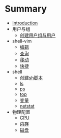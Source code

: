# Summary

* [Introduction](README.md)
* 用户与组
    * [创建用户组与用户](用户/创建用户组与用户.md)
* shell-vim
    * [编辑](shell-vim/编辑.md)
    * [查询](shell-vim/查询.md)
    * [移动](shell-vim/移动.md)
    * [快捷](shell-vim/快捷.md)
* shell
    * [创建sh脚本](shell/创建sh脚本.sh)
    * [ls](shell/ls.md)
    * [ps](shell/ps.md)
    * [top](shell/top.md)
    * [变量](shell/变量.md)
    * [netstat](shell/netstat.md)
* 物理配置
    * [CPU](物理配置/cpu.md)
    * [内存](物理配置/内存.md)
    * [磁盘](物理配置/磁盘.md)

